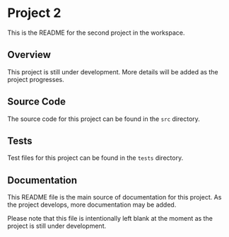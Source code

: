 # Project 2

This is the README for the second project in the workspace.

## Overview

This project is still under development. More details will be added as the project progresses.

## Source Code

The source code for this project can be found in the `src` directory.

## Tests

Test files for this project can be found in the `tests` directory.

## Documentation

This README file is the main source of documentation for this project. As the project develops, more documentation may be added.

Please note that this file is intentionally left blank at the moment as the project is still under development.